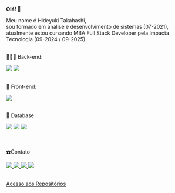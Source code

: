 <!DOCTYPE html>
<html lang="pt-br">
  <head>
    <meta charset="UTF-8" />
    <meta http-equiv="X-UA-Compatible" content="IE=edge" />
    <meta name="viewport" content="width=device-width, initial-scale=1.0" />
  </head>
  <body>
    <article
      class="markdown-body entry-content container-lg f5"
      itemprop="text"
    >
      <p align="left">
        <strong
          >Olá!
          <g-emoji
            class="g-emoji"
            alias="wave"
            fallback-src="https://github.githubassets.com/images/icons/emoji/unicode/1f44b.png"
            >👋</g-emoji
          ></strong
        >
      </p>
      <p align="left">
        Meu nome é Hideyuki Takahashi,<br /> 
        sou formado em análise e desenvolvimento de sistemas (07-2021),<br/>
        atualmente estou cursando MBA Full Stack Developer pela Impacta Tecnologia (09-2024 / 09-2025).<br />        <br/>
      </p>
      <p align="left">
        <g-emoji
          class="g-emoji"
          alias="rocket"
          fallback-src="https://github.githubassets.com/images/icons/emoji/unicode/1f680.png"
          >👨🏽‍💻</g-emoji
        >
        Back-end: 
      </p>
      <div>
      <img
            src="https://badges.aleen42.com/src/java.svg"
        />
        <img
            src="https://img.shields.io/badge/Spring-6DB33F?style=flat&logo=spring&logoColor=white"
        />
        </div>
        <p align="left">
        <g-emoji
          class="g-emoji"
          alias="seedling"
          fallback-src="https://github.githubassets.com/images/icons/emoji/unicode/1f331.png"
          > <br/>🎨</g-emoji
        >
        Front-end:<br />            
      </p>
       <img
            src="https://badges.aleen42.com/src/angular.svg"
        /> 
      <p align="left">
        <g-emoji
          class="g-emoji"
          alias="star_struck"
          fallback-src="https://github.githubassets.com/images/icons/emoji/unicode/1f929.png"
          >        <br/>💾</g-emoji
        >
        Database<br />
        </p>
        <div>
      <img
            src="https://img.shields.io/badge/MySQL-4479A1?style=flat&logo=mysql&logoColor=white"
        />
      <img
            src="https://img.shields.io/badge/PostgreSQL-4169E1?style=flat&logo=postgresql&logoColor=white"
        />
      <img
            src="https://img.shields.io/badge/MongoDB-47A248?style=flat&logo=mongodb&logoColor=white"
             />
             </div>
             <br/>
        <p>        <br/>☎️Contato</p>
        <a href="mailto:dev.hideyukitakahashi@gmail.com"  target="_blank" >
          <img src="https://img.shields.io/badge/Gmail-D14836?style=for-the-badge&logo=gmail&logoColor=white"/>
        </a>
        <a
          href="https://www.linkedin.com/in/dev-hideyukitakahashi/" target="_blank">
          <img src="https://img.shields.io/badge/LinkedIn-0077B5?style=for-the-badge&logo=linkedin&logoColor=white"/>
        </a>
        <a
          href="https://api.whatsapp.com/send?phone=5511942051849"
          target="_blank"
          ><img src="https://img.shields.io/badge/WhatsApp-25D366?style=for-the-badge&logo=whatsapp&logoColor=white""/>
        </a>
        <a
          href="https://dev-hideyukitakahashi.github.io/#home" target="_blank"
          ><img
            src= "https://img.shields.io/badge/website-000000?style=for-the-badge&logo=About.me&logoColor=white"
            data-canonical-src="https://img.shields.io/badge/website-000000?style=for-the-badge&logo=About.me&logoColor=white"
            style="max-width: 100%"
        /></a>       
      </p>
                   <br/>
         <a href="https://github.com/Dev-HideyukiTakahashi?tab=stars" target="_blank">
           Acesso aos Repositórios
         </a>

  </body>
</html>
